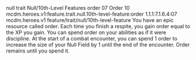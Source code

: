 <ability>
  <metadata>
    <class>null</class>
    <feature_type>trait</feature_type>
    <file_dpath>Null/10th-Level Features</file_dpath>
    <item_id>order</item_id>
    <item_index>07</item_index>
    <item_name>Order</item_name>
    <level>10</level>
    <scc>mcdm.heroes.v1:feature.trait.null.10th-level-feature:order</scc>
    <scdc>1.1.1:7.1.6.4:07</scdc>
    <source>mcdm.heroes.v1</source>
    <type>feature/trait/null/10th-level-feature</type>
  </metadata>
  <effects>
    <effect type="mundane">You have an epic resource called order. Each time you finish a respite, you gain order equal to the XP you gain. You can spend order on your abilities as if it were discipline.
At the start of a combat encounter, you can spend 1 order to increase the size of your Null Field by 1 until the end of the encounter.
Order remains until you spend it.</effect>
  </effects>
</ability>
